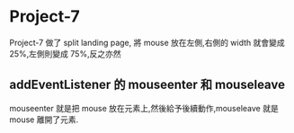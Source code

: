# Project-7

Project-7 做了 split landing page, 將 mouse 放在左側,右側的 width 就會變成 25%,左側則變成 75%,反之亦然

## addEventListener 的 mouseenter 和 mouseleave

mouseenter 就是把 mouse 放在元素上,然後給予後續動作,mouseleave 就是 mouse 離開了元素.
